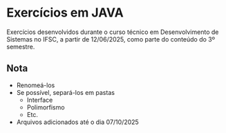 # Exercícios em JAVA
Exercícios desenvolvidos durante o curso técnico em Desenvolvimento de Sistemas no IFSC, a partir de 12/06/2025, como parte do conteúdo do 3º semestre.

## Nota
* Renomeá-los
* Se possível, separá-los em pastas
  - Interface
  - Polimorfismo
  - Etc.
* Arquivos adicionados até o dia 07/10/2025
